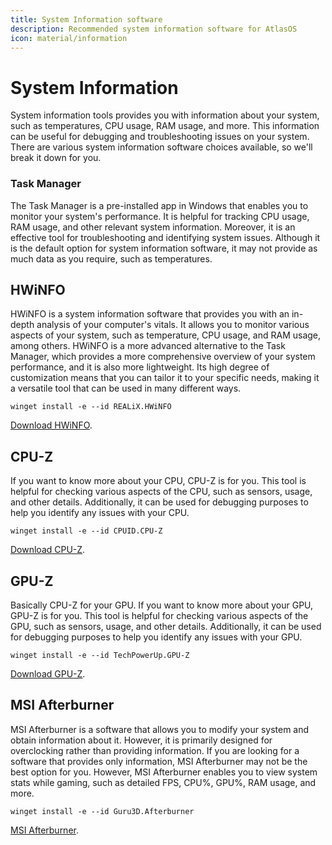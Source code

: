 ```yaml
---
title: System Information software
description: Recommended system information software for AtlasOS
icon: material/information
---
```


# System Information

System information tools provides you with information about your system, such as temperatures, CPU usage, RAM usage, and more. This information can be useful for debugging and troubleshooting issues on your system. There are various system information software choices available, so we'll break it down for you.

### Task Manager

The Task Manager is a pre-installed app in Windows that enables you to monitor your system's performance. It is helpful for tracking CPU usage, RAM usage, and other relevant system information. Moreover, it is an effective tool for troubleshooting and identifying system issues. Although it is the default option for system information software, it may not provide as much data as you require, such as temperatures.

## HWiNFO

HWiNFO is a system information software that provides you with an in-depth analysis of your computer's vitals. It allows you to monitor various aspects of your system, such as temperature, CPU usage, and RAM usage, among others. HWiNFO is a more advanced alternative to the Task Manager, which provides a more comprehensive overview of your system performance, and it is also more lightweight. Its high degree of customization means that you can tailor it to your specific needs, making it a versatile tool that can be used in many different ways.

`winget install -e --id REALiX.HWiNFO`

[Download HWiNFO](https://www.hwinfo.com/).

## CPU-Z

If you want to know more about your CPU, CPU-Z is for you. This tool is helpful for checking various aspects of the CPU, such as sensors, usage, and other details. Additionally, it can be used for debugging purposes to help you identify any issues with your CPU.

`winget install -e --id CPUID.CPU-Z`

[Download CPU-Z](https://www.cpuid.com/softwares/cpu-z.html).

## GPU-Z

Basically CPU-Z for your GPU. If you want to know more about your GPU, GPU-Z is for you. This tool is helpful for checking various aspects of the GPU, such as sensors, usage, and other details. Additionally, it can be used for debugging purposes to help you identify any issues with your GPU.

`winget install -e --id TechPowerUp.GPU-Z`

[Download GPU-Z](https://www.techpowerup.com/gpuz/).

## MSI Afterburner

MSI Afterburner is a software that allows you to modify your system and obtain information about it. However, it is primarily designed for overclocking rather than providing information. If you are looking for a software that provides only information, MSI Afterburner may not be the best option for you. However, MSI Afterburner enables you to view system stats while gaming, such as detailed FPS, CPU%, GPU%, RAM usage, and more.

`winget install -e --id Guru3D.Afterburner`

[MSI Afterburner](https://www.msi.com/Landing/afterburner).
